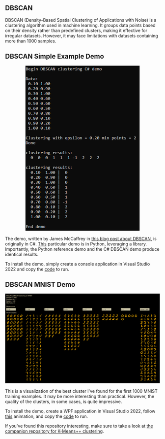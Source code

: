 
## DBSCAN

DBSCAN (Density-Based Spatial Clustering of Applications with Noise) is a clustering algorithm used in machine learning. It groups data points based on their density rather than predefined clusters, making it effective for irregular datasets. However, it may face limitations with datasets containing more than 1000 samples.

## DBSCAN Simple Example Demo

<p align="center">
    <img src="https://github.com/grensen/dbscan/blob/main/dbscan_jmc_demo.png" >
</p>

The demo, written by James McCaffrey in [this blog post about DBSCAN](https://jamesmccaffrey.wordpress.com/2023/10/23/data-dbscan-clustering-from-scratch-using-csharp/), is originally in C#. [This](https://jamesmccaffrey.wordpress.com/2023/10/19/data-dbscan-clustering-from-scratch-using-python/) particular demo is in Python, leveraging a library. Importantly, the Python reference demo and the C# DBSCAN demo produce identical results. 

To install the demo, simply create a console application in Visual Studio 2022 and copy the [code](https://github.com/grensen/dbscan/blob/main/dbscan_jmc_demo.cs) to run.

## DBSCAN MNIST Demo

<p align="center">
    <img src="https://github.com/grensen/dbscan/blob/main/dbscan_mnist.png" >
</p>

This is a visualization of the best cluster I've found for the first 1000 MNIST training examples. It may be more interesting than practical. However, the quality of the clusters, in some cases, is quite impressive.

To install the demo, create a WPF application in Visual Studio 2022, follow [this](https://raw.githubusercontent.com/grensen/custom_connect/main/figures/install.gif?raw=true) animation, and copy the [code](https://github.com/grensen/dbscan/blob/main/dbscan_wpf_visual_demo.cs) to run.

If you've found this repository interesting, make sure to take a look at [the companion repository for K-Means++ clustering](https://github.com/grensen/k-means).

